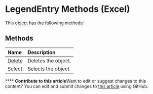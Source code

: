
# LegendEntry Methods (Excel)
This object has the following methods:

## Methods



|**Name**|**Description**|
|:-----|:-----|
| [Delete](1967ac14-e375-9308-bd53-fbfd1e71ac69.md)|Deletes the object.|
| [Select](1d4d2259-3150-ed51-a12b-9a2ca95109c9.md)|Selects the object.|

****   **Contribute to this article**Want to edit or suggest changes to this content? You can edit and submit changes to  [this article](https://github.com/jhershey00/VBA_Excel_Test/OpenXMLCon/articles/e2a285aa-d69d-48cf-b639-d71b9b852f6a.md) using GitHub.

